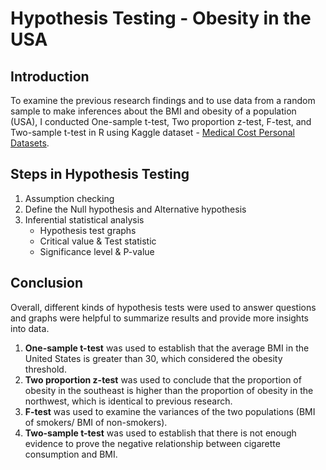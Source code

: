 # Hypothesis Testing - Obesity in the USA
## Introduction
To examine the previous research findings and to use data from a random sample to make inferences about the BMI and obesity of a population (USA), I conducted One-sample t-test, Two proportion z-test, F-test, and Two-sample t-test in R using Kaggle dataset - [Medical Cost Personal Datasets](https://www.kaggle.com/mirichoi0218/insurance#insurance.csv).
## Steps in Hypothesis Testing
1. Assumption checking
2. Define the Null hypothesis and Alternative hypothesis
3. Inferential statistical analysis
   - Hypothesis test graphs
   - Critical value & Test statistic
   - Significance level & P-value
## Conclusion
Overall, different kinds of hypothesis tests were used to answer questions and graphs were helpful to summarize results and provide more insights into data.

1. <strong>One-sample t-test</strong> was used to establish that the average BMI in the United States is greater than 30, which considered the obesity threshold.
2. <strong>Two proportion z-test</strong> was used to conclude that the proportion of obesity in the southeast is higher than the proportion of obesity in the northwest, which is identical to previous research.
3. <strong>F-test</strong> was used to examine the variances of the two populations (BMI of smokers/ BMI of non-smokers).
4. <strong>Two-sample t-test</strong> was used to establish that there is not enough evidence to prove the negative relationship between cigarette consumption and BMI.
